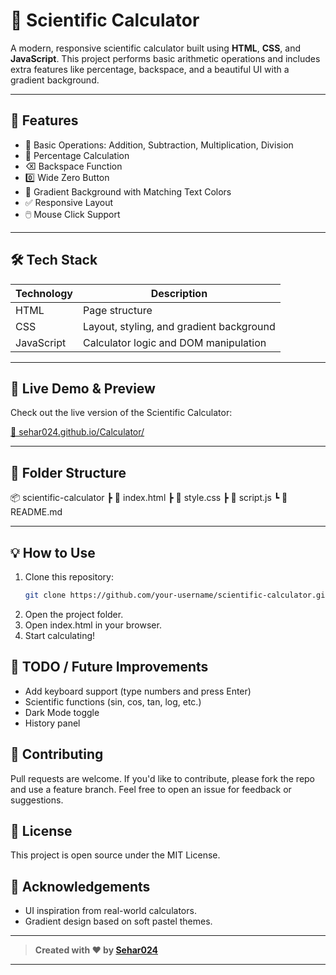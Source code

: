 # 🔢 Scientific Calculator

A modern, responsive scientific calculator built using **HTML**, **CSS**, and **JavaScript**. This project performs basic arithmetic operations and includes extra features like percentage, backspace, and a beautiful UI with a gradient background.

---

## 🚀 Features

- 🧮 Basic Operations: Addition, Subtraction, Multiplication, Division
- 💯 Percentage Calculation
- ⌫ Backspace Function
- 0️⃣ Wide Zero Button
- 🎨 Gradient Background with Matching Text Colors
- ✅ Responsive Layout
- 🖱️ Mouse Click Support

---

## 🛠️ Tech Stack

| Technology | Description |
|------------|-------------|
| HTML       | Page structure |
| CSS        | Layout, styling, and gradient background |
| JavaScript | Calculator logic and DOM manipulation |

---

## 📸 Live Demo & Preview

Check out the live version of the Scientific Calculator:

[🔗 sehar024.github.io/Calculator/](https://sehar024.github.io/Calculator/)

---

## 📁 Folder Structure

📦 scientific-calculator
┣ 📄 index.html
┣ 📄 style.css
┣ 📄 script.js
┗ 📄 README.md


---

## 💡 How to Use

1. Clone this repository:
   ```bash
   git clone https://github.com/your-username/scientific-calculator.git
2. Open the project folder.
3. Open index.html in your browser.
4. Start calculating!
   
## 📌 TODO / Future Improvements

- Add keyboard support (type numbers and press Enter)
- Scientific functions (sin, cos, tan, log, etc.)
- Dark Mode toggle
- History panel

## 🤝 Contributing
Pull requests are welcome. If you'd like to contribute, please fork the repo and use a feature branch.
Feel free to open an issue for feedback or suggestions.

## 📄 License
This project is open source under the MIT License.

## 🙌 Acknowledgements
- UI inspiration from real-world calculators.
- Gradient design based on soft pastel themes.

---

> **Created with ❤️ by [Sehar024](https://github.com/Sehar024)** 

---
